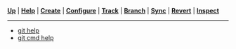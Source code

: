 [**Up**](../operations.md) |
[**Help**](../01-Help/help.md) |
[**Create**](../02-Create/create.md) |
[**Configure**](../03-Configure/configure.md) |
[**Track**](../04-Track/track.md) |
[**Branch**](../05-Branch/branch.md) |
[**Sync**](../06-Sync/sync.md) |
[**Revert**](../07-Revert/revert.md) |
[**Inspect**](../08-Inspect/inspect.md)
________________________________________________________________________________

- [git help](01-git-help.md)
- [git cmd help](02-git-cmd-help.md)
